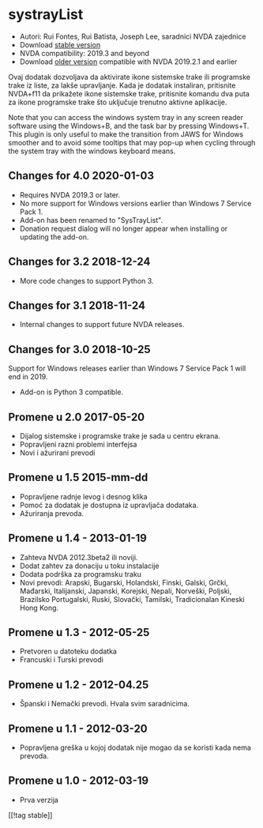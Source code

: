 # systrayList #

*   Autori: Rui Fontes, Rui Batista, Joseph Lee, saradnici NVDA zajednice
*   Download [stable version][1]
* NVDA compatibility: 2019.3 and beyond
* Download [older version][2] compatible with NVDA 2019.2.1 and earlier

Ovaj dodatak dozvoljava da aktivirate ikone sistemske trake ili programske
trake iz liste, za lakše upravljanje. Kada je dodatak instaliran, pritisnite
NVDA+f11 da prikažete ikone sistemske trake, pritisnite komandu dva puta za
ikone programske trake što uključuje trenutno aktivne aplikacije.

Note that you can access the windows system tray in any screen reader
software using the Windows+B, and the task bar by pressing Windows+T. This
plugin is only useful to make the transition from JAWS for Windows smoother
and to avoid some tooltips that may pop-up when cycling through the system
tray with the windows keyboard means.

## Changes for 4.0 2020-01-03 ##

* Requires NVDA 2019.3 or later.
* No more support for Windows versions earlier than Windows 7 Service Pack
  1.
* Add-on has been renamed to "SysTrayList".
* Donation request dialog will no longer appear when installing or updating
  the add-on.

## Changes for 3.2 2018-12-24 ##

* More code changes to support Python 3.

## Changes for 3.1 2018-11-24 ##

* Internal changes to support future NVDA releases.

## Changes for 3.0 2018-10-25 ##

Support for Windows releases earlier than Windows 7 Service Pack 1 will end
in 2019.

* Add-on is Python 3 compatible.

## Promene u 2.0 2017-05-20 ##

* Dijalog sistemske i programske trake je sada u centru ekrana.
* Popravljeni razni problemi interfejsa
* Novi i ažurirani prevodi

## Promene u 1.5 2015-mm-dd ##

* Popravljene radnje levog i desnog klika
* Pomoć za dodatak je dostupna iz upravljača dodataka.
* Ažuriranja prevoda.

## Promene u 1.4 - 2013-01-19 ##

* Zahteva NVDA 2012.3beta2 ili noviji.
* Dodat zahtev za donaciju u toku instalacije
* Dodata podrška za programsku traku
* Novi prevodi: Arapski, Bugarski, Holandski, Finski, Galski, Grčki,
  Mađarski, Italijanski, Japanski, Korejski, Nepali, Norveški, Poljski,
  Brazilsko Portugalski, Ruski, Slovački, Tamilski, Tradicionalan Kineski
  Hong Kong.

## Promene u 1.3 - 2012-05-25 ##

* Pretvoren u datoteku dodatka
* Francuski i Turski prevodi

## Promene u 1.2 - 2012-04.25 ##

* Španski i Nemački prevodi. Hvala svim saradnicima.

## Promene u 1.1 - 2012-03-20 ##

* Popravljena greška u kojoj dodatak nije mogao da se koristi kada nema
  prevoda.

## Promene u 1.0 - 2012-03-19 ##

* Prva verzija

[[!tag stable]]

[1]: https://addons.nvda-project.org/files/get.php?file=st

[2]: https://addons.nvda-project.org/files/get.php?file=st-2019

